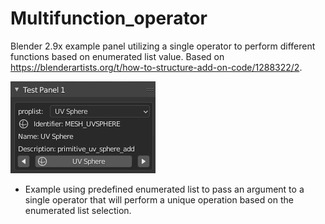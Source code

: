 # Multifunction_operator
Blender 2.9x example panel utilizing a single operator to perform different functions based on enumerated list value. Based on https://blenderartists.org/t/how-to-structure-add-on-code/1288322/2.

![](multifunction_operator_panel.png)

* Example using predefined enumerated list to pass an argument to a single operator that will perform a unique operation based on the enumerated list selection.
